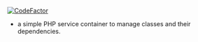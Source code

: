 [![CodeFactor](https://www.codefactor.io/repository/github/neil-mc-m/phpspec-container/badge)](https://www.codefactor.io/repository/github/neil-mc-m/phpspec-container)

- a simple PHP service container to manage classes and their dependencies.